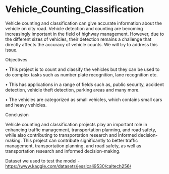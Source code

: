 # Vehicle_Counting_Classification

Vehicle counting and classification can give accurate information about the vehicle on
city road. Vehicle detection and counting are becoming increasingly important in the
field of highway management. However, due to the different sizes of vehicles, their
detection remains a challenge that directly affects the accuracy of vehicle counts. We
will try to address this issue.

Objectives

• This project is to count and classify the vehicles but they can be used to do complex tasks such as number plate recognition, lane recognition etc.

• This has applications in a range of fields such as, public security, accident detection, vehicle theft detection, parking areas and many more.

• The vehicles are categorized as small vehicles, which contains small cars and
heavy vehicles.

Conclusion

Vehicle counting and classification projects play an important role in enhancing
traffic management, transportation planning, and road safety, while also contributing
to transportation research and informed decision-making. This project can contribute
significantly to better traffic management, transportation planning, and road safety, as
well as transportation research and informed decision-making.

Dataset we used to test the model - https://www.kaggle.com/datasets/jessicali9530/caltech256/

